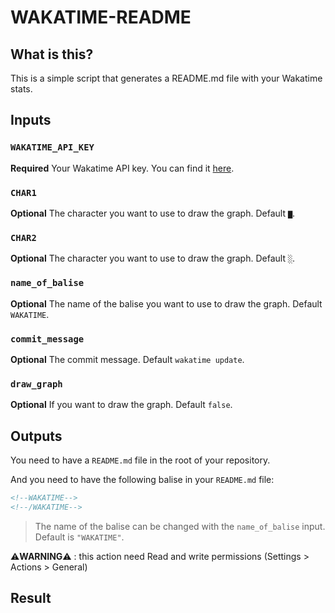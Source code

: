 # WAKATIME-README

## What is this?

This is a simple script that generates a README.md file with your Wakatime stats.

## Inputs

### `WAKATIME_API_KEY`

**Required** Your Wakatime API key. You can find it [here](https://wakatime.com/settings/account).

### `CHAR1`

**Optional** The character you want to use to draw the graph. Default `▇`.

### `CHAR2`

**Optional** The character you want to use to draw the graph. Default `░`.

### `name_of_balise`

**Optional** The name of the balise you want to use to draw the graph. Default `WAKATIME`.

### `commit_message`

**Optional** The commit message. Default `wakatime update`.

### `draw_graph`

**Optional** If you want to draw the graph. Default `false`.


## Outputs

You need to have a `README.md` file in the root of your repository.

And you need to have the following balise in your `README.md` file:

```md
<!--WAKATIME-->
<!--/WAKATIME-->
```

> The name of the balise can be changed with the `name_of_balise` input. Default is `"WAKATIME"`.

⚠️**WARNING**⚠️ : this action need Read and write permissions (Settings > Actions > General)


## Result

<!--WAKATIME-->
<!--/WAKATIME-->